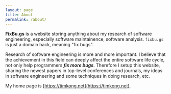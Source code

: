 ```yaml
---
layout: page
title: About
permalink: /about/
---
```


**FixBu.gs** is a website storing anything about my research of software engineering, especially software maintainence, software analysis. `fixbu.gs` is just a domain hack, meaning "fix bugs".

Research of software engineering is more and more important. I believe that the achievement in this field can deeply affect the entire software life cycle, not only help programmers ***fix more bugs***. Therefore I setup this website, sharing the newest papers in top-level conferences and journals, my ideas in software engineering and some techniques in doing research, etc. 

My home page is [https://timkong.net](https://timkong.net).
